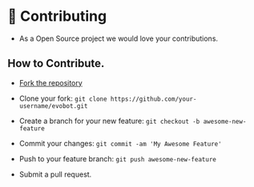 # 📝 Contributing
 - As a Open Source project we would love your contributions.

 ## How to Contribute.

 - [Fork the repository](https://github.com/GaboTheCoder/Zora/fork)

 - Clone your fork: `git clone https://github.com/your-username/evobot.git`

 - Create a branch for your new feature: `git checkout -b awesome-new-feature`

 - Commit your changes: `git commit -am 'My Awesome Feature'`

 - Push to your feature branch: `git push awesome-new-feature `

 - Submit a pull request.